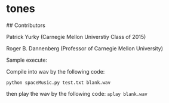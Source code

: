 # tones
<a name="headers"/>
## Contributors

Patrick Yurky (Carnegie Mellon Universtiy Class of 2015)

Roger B. Dannenberg (Professor of Carnegie Mellon University)


Sample execute:

Compile into wav by the following code:

`
python spaceMusic.py test.txt blank.wav
`

then play the wav by the following code:
`
aplay blank.wav
`

